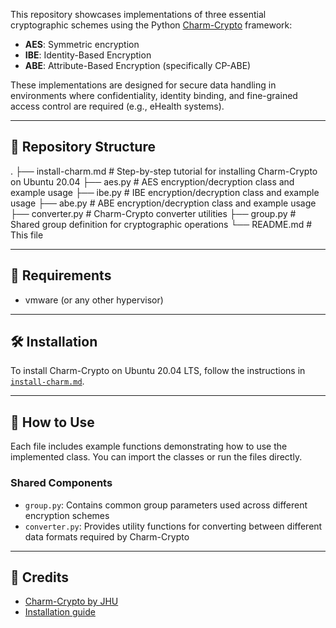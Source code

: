 This repository showcases implementations of three essential cryptographic schemes using the Python [Charm-Crypto](https://github.com/JHUISI/charm) framework:
- **AES**: Symmetric encryption 
- **IBE**: Identity-Based Encryption 
- **ABE**: Attribute-Based Encryption (specifically CP-ABE) 

These implementations are designed for secure data handling in environments where confidentiality, identity binding, and fine-grained access control are required (e.g., eHealth systems).

---

## 📁 Repository Structure
.
├── install-charm.md      # Step-by-step tutorial for installing Charm-Crypto on Ubuntu 20.04
├── aes.py                # AES encryption/decryption class and example usage
├── ibe.py                # IBE encryption/decryption class and example usage
├── abe.py                # ABE encryption/decryption class and example usage
├── converter.py          # Charm-Crypto converter utilities
├── group.py              # Shared group definition for cryptographic operations
└── README.md             # This file

---

## 🧱 Requirements
- vmware (or any other hypervisor) 

---

## 🛠️ Installation
To install Charm-Crypto on Ubuntu 20.04 LTS, follow the instructions in [`install-charm.md`](./install-charm.md).

---

## 🧪 How to Use
Each file includes example functions demonstrating how to use the implemented class. You can import the classes or run the files directly.

### Shared Components
- `group.py`: Contains common group parameters used across different encryption schemes
- `converter.py`: Provides utility functions for converting between different data formats required by Charm-Crypto

---

## 🤝 Credits
- [Charm-Crypto by JHU](https://github.com/JHUISI/charm)
- [Installation guide](https://blog.csdn.net/qq_34902437/article/details/137404638)
